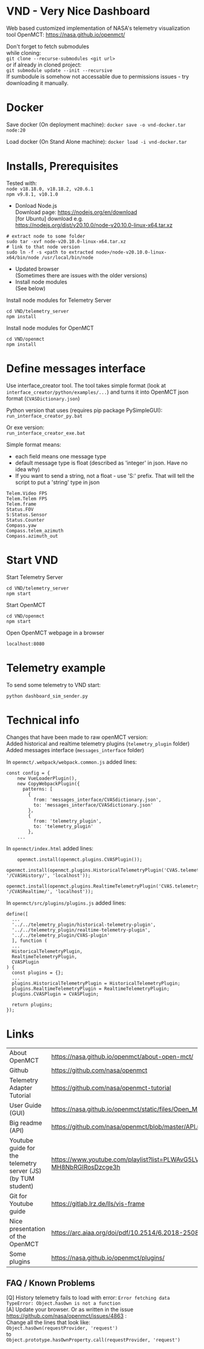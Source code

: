 # VND - Very Nice Dashboard

Web based customized implementation of NASA's telemetry visualization tool OpenMCT: https://nasa.github.io/openmct/

Don't forget to fetch submodules   
while cloning:   
`git clone --recurse-submodules <git url>`   
or if already in cloned project:   
`git submodule update --init --recursive`   
If sumbodule is somehow not accessable due to permissions issues - try downloading it manually.   

# Docker

Save docker (On deployment machine):
`docker save -o vnd-docker.tar node:20`

Load docker (On Stand Alone machine):
`docker load -i vnd-docker.tar`

# Installs, Prerequisites
Tested with:   
`node v18.18.0, v18.18.2, v20.6.1`   
`npm v9.8.1, v10.1.0`   

* Donload Node.js   
Download page: https://nodejs.org/en/download   
[for Ubuntu] download e.g.   
https://nodejs.org/dist/v20.10.0/node-v20.10.0-linux-x64.tar.xz
```
# extract node to some folder
sudo tar -xvf node-v20.10.0-linux-x64.tar.xz
# link to that node version
sudo ln -f -s <path to extracted node>/node-v20.10.0-linux-x64/bin/node /usr/local/bin/node
```
* Updated browser   
  (Sometimes there are issues with the older versions)
* Install node modules   
  (See below)   

Install node modules for Telemetry Server
```
cd VND/telemetry_server
npm install
```
Install node modules for OpenMCT
```
cd VND/openmct
npm install
```

# Define messages interface
Use interface_creator tool. The tool takes simple format (look at `interface_creator/python/examples/...`) and turns it into OpenMCT json format (`CVASDictionary.json`)   

Python version that uses (requires pip package PySimpleGUI):   
`run_interface_creator_py.bat`   

Or exe version:   
`run_interface_creator_exe.bat`   

Simple format means:
* each field means one message type
* default message type is float (described as 'integer' in json. Have no idea why)
* If you want to send a string, not a float - use 'S:' prefix. That will tell the script to put a 'string' type in json
```
Telem.Video FPS
Telem.Telem FPS
Telem.frame
Status.FOV
S:Status.Sensor
Status.Counter
Compass.yaw
Compass.telem_azimuth
Compass.azimuth_out
```

# Start VND
Start Telemetry Server
```
cd VND/telemetry_server
npm start
```
Start OpenMCT
```
cd VND/openmct
npm start
```
Open OpenMCT webpage in a browser
```
localhost:8080
```
# Telemetry example
To send some telemetry to VND start:
```
python dashboard_sim_sender.py
```

# Technical info
Changes that have been made to raw openMCT version:   
Added historical and realtime telemetry plugins (`telemetry_plugin` folder)   
Added messages interface (`messages_interface` folder)   

In `openmct/.webpack/webpack.common.js` added lines:
```
const config = {
    new VueLoaderPlugin(),
    new CopyWebpackPlugin({
      patterns: [
        {
          from: 'messages_interface/CVASdictionary.json',
          to: 'messages_interface/CVASdictionary.json'
        },
        {
          from: 'telemetry_plugin',
          to: 'telemetry_plugin'
        },
    ...
```
In `openmct/index.html` added lines:
```
    openmct.install(openmct.plugins.CVASPlugin());
    openmct.install(openmct.plugins.HistoricalTelemetryPlugin('CVAS.telemetry', '/CVASHistory/', 'localhost'));
    openmct.install(openmct.plugins.RealtimeTelemetryPlugin('CVAS.telemetry', '/CVASRealtime/', 'localhost'));
```

In `openmct/src/plugins/plugins.js` added lines:
```
define([
  ...
  '../../telemetry_plugin/historical-telemetry-plugin',
  '../../telemetry_plugin/realtime-telemetry-plugin',
  '../../telemetry_plugin/CVAS-plugin'
  ], function (
  ...
  HistoricalTelemetryPlugin,
  RealtimeTelemetryPlugin,
  CVASPlugin
) {
  const plugins = {};
  ...
  plugins.HistoricalTelemetryPlugin = HistoricalTelemetryPlugin;
  plugins.RealtimeTelemetryPlugin = RealtimeTelemetryPlugin;
  plugins.CVASPlugin = CVASPlugin;

  return plugins;
});
```

# Links
| | |
|-|-|
| About OpenMCT | https://nasa.github.io/openmct/about-open-mct/ |
| Github | https://github.com/nasa/openmct |
| Telemetry Adapter Tutorial | https://github.com/nasa/openmct-tutorial |
| User Guide (GUI) | https://nasa.github.io/openmct/static/files/Open_MCT_Users_Guide.pdf |
| Big readme (API) | https://github.com/nasa/openmct/blob/master/API.md |
| Youtube guide for the telemetry server (JS) (by TUM student) | https://www.youtube.com/playlist?list=PLWAvG5LVeBRVgN-MH8NbRGIRosDzcge3h
| Git for Youtube guide | https://gitlab.lrz.de/lls/vis-frame |
| Nice presentation of the OpenMCT | https://arc.aiaa.org/doi/pdf/10.2514/6.2018-2508 |
| Some plugins | https://nasa.github.io/openmct/plugins/ |

FAQ / Known Problems
--------
[Q] History telemetry fails to load with error: ```Error fetching data TypeError: Object.hasOwn is not a function```   
[A] Update your browser. Or as written in the issue https://github.com/nasa/openmct/issues/4863 :   
Change all the lines that look like:   
```Object.hasOwn(requestProvider, 'request')```   
to   
```Object.prototype.hasOwnProperty.call(requestProvider, 'request')```
